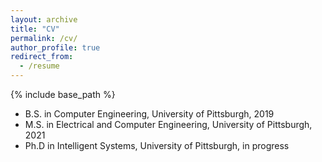 ```yaml
---
layout: archive
title: "CV"
permalink: /cv/
author_profile: true
redirect_from:
  - /resume
---
```


{% include base_path %}

* B.S. in Computer Engineering, University of Pittsburgh, 2019
* M.S. in Electrical and Computer Engineering, University of Pittsburgh, 2021
* Ph.D in Intelligent Systems, University of Pittsburgh, in progress 


